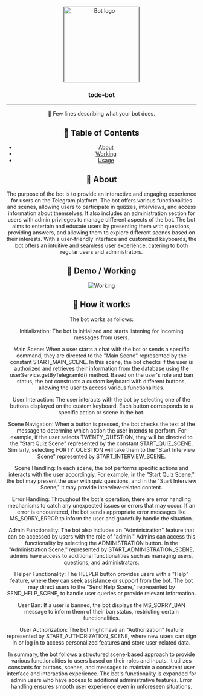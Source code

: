 <p align="center">
  <a href="" rel="noopener">
 <img width=200px height=200px src="https://i.imgur.com/FxL5qM0.jpg" alt="Bot logo"></a>
</p>

<h3 align="center">todo-bot</h3>

<div align="center">


---

<p align="center"> 🤖 Few lines describing what your bot does.
    <br> 
</p>

## 📝 Table of Contents

- [About](#about)
- [Working](#demo)
- [Usage](#usage)



## 🧐 About <a name = "about"></a>

The purpose of the bot is to provide an interactive and engaging experience for users on the Telegram platform. The bot offers various functionalities and scenes, allowing users to participate in quizzes, interviews, and access information about themselves. It also includes an administration section for users with admin privileges to manage different aspects of the bot. The bot aims to entertain and educate users by presenting them with questions, providing answers, and allowing them to explore different scenes based on their interests. With a user-friendly interface and customized keyboards, the bot offers an intuitive and seamless user experience, catering to both regular users and administrators.

## 🎥 Demo / Working <a name = "demo"></a>

![Working](https://media.giphy.com/media/12XTNObsY1pWQU/giphy.gif)

## 💭 How it works <a name = "working"></a>
The bot works as follows:

Initialization: The bot is initialized and starts listening for incoming messages from users.

Main Scene: When a user starts a chat with the bot or sends a specific command, they are directed to the "Main Scene" represented by the constant START_MAIN_SCENE. In this scene, the bot checks if the user is authorized and retrieves their information from the database using the userService.getByTelegramId() method. Based on the user's role and ban status, the bot constructs a custom keyboard with different buttons, allowing the user to access various functionalities.

User Interaction: The user interacts with the bot by selecting one of the buttons displayed on the custom keyboard. Each button corresponds to a specific action or scene in the bot.

Scene Navigation: When a button is pressed, the bot checks the text of the message to determine which action the user intends to perform. For example, if the user selects TWENTY_QUESTION, they will be directed to the "Start Quiz Scene" represented by the constant START_QUIZ_SCENE. Similarly, selecting FORTY_QUESTION will take them to the "Start Interview Scene" represented by START_INTERVIEW_SCENE.

Scene Handling: In each scene, the bot performs specific actions and interacts with the user accordingly. For example, in the "Start Quiz Scene," the bot may present the user with quiz questions, and in the "Start Interview Scene," it may provide interview-related content.

Error Handling: Throughout the bot's operation, there are error handling mechanisms to catch any unexpected issues or errors that may occur. If an error is encountered, the bot sends appropriate error messages like MS_SORRY_ERROR to inform the user and gracefully handle the situation.

Admin Functionality: The bot also includes an "Administration" feature that can be accessed by users with the role of "admin." Admins can access this functionality by selecting the ADMINISTRATION button. In the "Administration Scene," represented by START_ADMINISTRATION_SCENE, admins have access to additional functionalities such as managing users, questions, and administrators.

Helper Functionality: The HELPER button provides users with a "Help" feature, where they can seek assistance or support from the bot. The bot may direct users to the "Send Help Scene," represented by SEND_HELP_SCENE, to handle user queries or provide relevant information.

User Ban: If a user is banned, the bot displays the MS_SORRY_BAN message to inform them of their ban status, restricting certain functionalities.

User Authorization: The bot might have an "Authorization" feature represented by START_AUTHORIZATION_SCENE, where new users can sign in or log in to access personalized features and store user-related data.

In summary, the bot follows a structured scene-based approach to provide various functionalities to users based on their roles and inputs. It utilizes constants for buttons, scenes, and messages to maintain a consistent user interface and interaction experience. The bot's functionality is expanded for admin users who have access to additional administrative features. Error handling ensures smooth user experience even in unforeseen situations.


